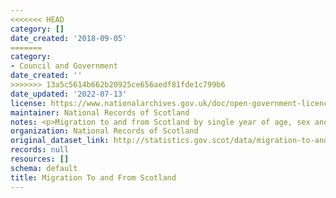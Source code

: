 ```yaml
---
<<<<<<< HEAD
category: []
date_created: '2018-09-05'
=======
category:
- Council and Government
date_created: ''
>>>>>>> 13a5c5614b662b20925ce656aedf81fde1c799b6
date_updated: '2022-07-13'
license: https://www.nationalarchives.gov.uk/doc/open-government-licence/version/3/
maintainer: National Records of Scotland
notes: <p>Migration to and from Scotland by single year of age, sex and year.</p>
organization: National Records of Scotland
original_dataset_link: http://statistics.gov.scot/data/migration-to-and-from-scotland
records: null
resources: []
schema: default
title: Migration To and From Scotland
---
```

